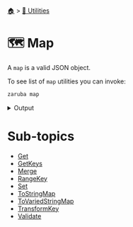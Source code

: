 <!--startTocHeader-->
[🏠](../../README.md) > [🔧 Utilities](../README.md)
# 🗺️ Map
<!--endTocHeader-->

A `map` is a valid JSON object.

To see list of `map` utilities you can invoke:

<!--startCode-->
```bash
zaruba map
```
 
<details>
<summary>Output</summary>
 
```````
JsonMap manipulation utilities

Usage:
  zaruba map [command]

Available Commands:
  get               Get value from jsonMap at a particular key
  getKeys           Return a jsonStringList containing all keys in a jsonMap
  merge             Merge multiple jsonMaps
  rangeKey          Print jsonMap keys
  set               Set a value of a jsonMap on a particular key
  toStringMap       Transform a jsonMap into a jsonStringMap
  toVariedStringMap Transform a jsonMap into a jsonStringMap, every keys and values are transformed into multiple variations
  transformKey      Transform map keys
  validate          Check whether jsonMap is valid JSON map or not

Flags:
  -h, --help   help for map

Use "zaruba map [command] --help" for more information about a command.
```````
</details>
<!--endCode-->

<!--startTocSubtopic-->
# Sub-topics
* [Get](get.md)
* [GetKeys](getkeys.md)
* [Merge](merge.md)
* [RangeKey](rangekey.md)
* [Set](set.md)
* [ToStringMap](tostringmap.md)
* [ToVariedStringMap](tovariedstringmap.md)
* [TransformKey](transformkey.md)
* [Validate](validate.md)
<!--endTocSubtopic-->